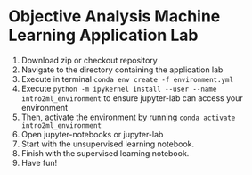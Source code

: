 # Objective Analysis Machine Learning Application Lab

1. Download zip or checkout repository
2. Navigate to the directory containing the application lab
3. Execute in terminal `conda env create -f environment.yml`
4. Execute `python -m ipykernel install --user --name intro2ml_environment` to ensure jupyter-lab can access your environment
4. Then, activate the environment by running `conda activate intro2ml_environment`
5. Open jupyter-notebooks or jupyter-lab
6. Start with the unsupervised learning notebook. 
7. Finish with the supervised learning notebook.
8. Have fun!